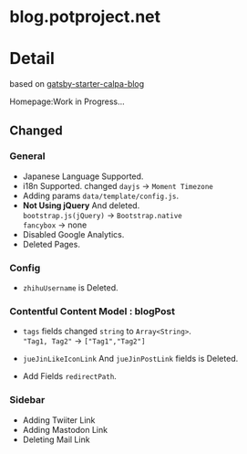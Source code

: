 # blog.potproject.net

# Detail

based on [gatsby-starter-calpa-blog](https://github.com/calpa/gatsby-starter-calpa-blog/)

Homepage:Work in Progress...

## Changed

### General

- Japanese Language Supported.
- i18n Supported. changed `dayjs` -> `Moment Timezone`
- Adding params `data/template/config.js`.
- **Not Using jQuery** And deleted.  
  `bootstrap.js(jQuery)` -> `Bootstrap.native`  
  `fancybox` -> none
- Disabled Google Analytics.
- Deleted Pages.

### Config

- `zhihuUsername` is Deleted.

### Contentful Content Model : blogPost

- `tags` fields changed `string` to `Array<String>`.  
  `"Tag1, Tag2"` -> `["Tag1","Tag2"]`

- `jueJinLikeIconLink` And `jueJinPostLink` fields is Deleted.

- Add Fields `redirectPath`.

### Sidebar

- Adding Twiiter Link
- Adding Mastodon Link
- Deleting Mail Link
